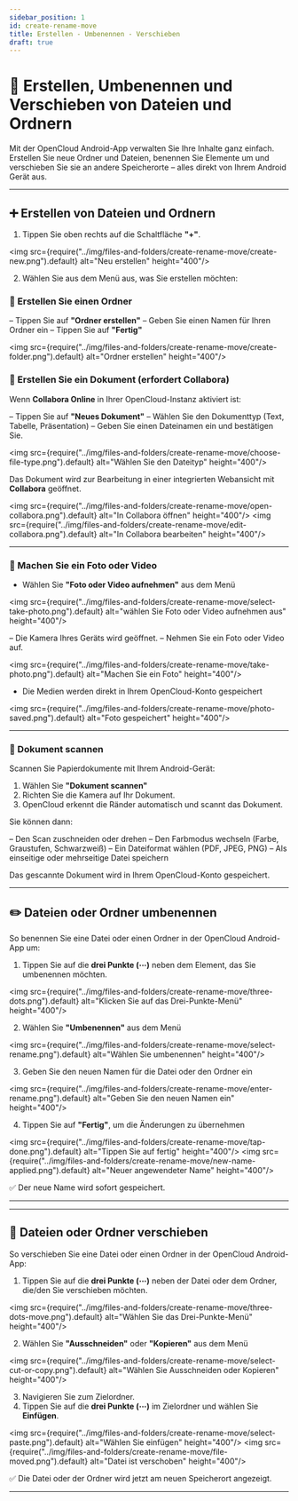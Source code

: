 ```yaml
---
sidebar_position: 1
id: create-rename-move
title: Erstellen - Umbenennen - Verschieben
draft: true
---
```


# 📁 Erstellen, Umbenennen und Verschieben von Dateien und Ordnern

Mit der OpenCloud Android-App verwalten Sie Ihre Inhalte ganz einfach. Erstellen Sie neue Ordner und Dateien, benennen
Sie Elemente um und verschieben Sie sie an andere Speicherorte – alles direkt von Ihrem Android Gerät aus.

---

## ➕ Erstellen von Dateien und Ordnern

1. Tippen Sie oben rechts auf die Schaltfläche **"+"**.

<img src={require("../img/files-and-folders/create-rename-move/create-new.png").default} alt="Neu erstellen"
height="400"/>

2. Wählen Sie aus dem Menü aus, was Sie erstellen möchten:

### 📂 Erstellen Sie einen Ordner

– Tippen Sie auf **"Ordner erstellen"** – Geben Sie einen Namen für Ihren Ordner ein – Tippen Sie auf **"Fertig"**

<img src={require("../img/files-and-folders/create-rename-move/create-folder.png").default} alt="Ordner erstellen"
height="400"/>

### 📄 Erstellen Sie ein Dokument (erfordert Collabora)

Wenn **Collabora Online** in Ihrer OpenCloud-Instanz aktiviert ist:

– Tippen Sie auf **"Neues Dokument"** – Wählen Sie den Dokumenttyp (Text, Tabelle, Präsentation) – Geben Sie einen
Dateinamen ein und bestätigen Sie.

<img src={require("../img/files-and-folders/create-rename-move/choose-file-type.png").default} alt="Wählen Sie den
Dateityp" height="400"/>

Das Dokument wird zur Bearbeitung in einer integrierten Webansicht mit **Collabora** geöffnet.

<img src={require("../img/files-and-folders/create-rename-move/open-collabora.png").default} alt="In Collabora öffnen"
height="400"/> <img src={require("../img/files-and-folders/create-rename-move/edit-collabora.png").default} alt="In
Collabora bearbeiten" height="400"/>

---

### 📸 Machen Sie ein Foto oder Video

- Wählen Sie **"Foto oder Video aufnehmen"** aus dem Menü

<img src={require("../img/files-and-folders/create-rename-move/select-take-photo.png").default} alt="wählen Sie Foto
oder Video aufnehmen aus" height="400"/>

– Die Kamera Ihres Geräts wird geöffnet. – Nehmen Sie ein Foto oder Video auf.

<img src={require("../img/files-and-folders/create-rename-move/take-photo.png").default} alt="Machen Sie ein Foto"
height="400"/>

- Die Medien werden direkt in Ihrem OpenCloud-Konto gespeichert

<img src={require("../img/files-and-folders/create-rename-move/photo-saved.png").default} alt="Foto gespeichert"
height="400"/>

---

### 📑 Dokument scannen

Scannen Sie Papierdokumente mit Ihrem Android-Gerät:

1. Wählen Sie **"Dokument scannen"**
2. Richten Sie die Kamera auf Ihr Dokument.
3. OpenCloud erkennt die Ränder automatisch und scannt das Dokument.

Sie können dann:

– Den Scan zuschneiden oder drehen – Den Farbmodus wechseln (Farbe, Graustufen, Schwarzweiß) – Ein Dateiformat wählen
(PDF, JPEG, PNG) – Als einseitige oder mehrseitige Datei speichern

Das gescannte Dokument wird in Ihrem OpenCloud-Konto gespeichert.

---

## ✏️ Dateien oder Ordner umbenennen

So benennen Sie eine Datei oder einen Ordner in der OpenCloud Android-App um:

1. Tippen Sie auf die **drei Punkte (⋯)** neben dem Element, das Sie umbenennen möchten.

<img src={require("../img/files-and-folders/create-rename-move/three-dots.png").default} alt="Klicken Sie auf das
Drei-Punkte-Menü" height="400"/>

2. Wählen Sie **"Umbenennen"** aus dem Menü

<img src={require("../img/files-and-folders/create-rename-move/select-rename.png").default} alt="Wählen Sie umbenennen"
height="400"/>

3. Geben Sie den neuen Namen für die Datei oder den Ordner ein

<img src={require("../img/files-and-folders/create-rename-move/enter-rename.png").default} alt="Geben Sie den neuen
Namen ein" height="400"/>

4. Tippen Sie auf **"Fertig"**, um die Änderungen zu übernehmen

<img src={require("../img/files-and-folders/create-rename-move/tap-done.png").default} alt="Tippen Sie auf fertig"
height="400"/> <img src={require("../img/files-and-folders/create-rename-move/new-name-applied.png").default} alt="Neuer
angewendeter Name" height="400"/>

✅ Der neue Name wird sofort gespeichert.

---

---

## 📁 Dateien oder Ordner verschieben

So verschieben Sie eine Datei oder einen Ordner in der OpenCloud Android-App:

1. Tippen Sie auf die **drei Punkte (⋯)** neben der Datei oder dem Ordner, die/den Sie verschieben möchten.

<img src={require("../img/files-and-folders/create-rename-move/three-dots-move.png").default} alt="Wählen Sie das
Drei-Punkte-Menü" height="400"/>

2. Wählen Sie **"Ausschneiden"** oder **"Kopieren"** aus dem Menü

<img src={require("../img/files-and-folders/create-rename-move/select-cut-or-copy.png").default} alt="Wählen Sie
Ausschneiden oder Kopieren" height="400"/>

3. Navigieren Sie zum Zielordner.
4. Tippen Sie auf die **drei Punkte (⋯)** im Zielordner und wählen Sie **Einfügen**.

<img src={require("../img/files-and-folders/create-rename-move/select-paste.png").default} alt="Wählen Sie einfügen"
height="400"/> <img src={require("../img/files-and-folders/create-rename-move/file-moved.png").default} alt="Datei ist
verschoben" height="400"/>

✅ Die Datei oder der Ordner wird jetzt am neuen Speicherort angezeigt.

---
